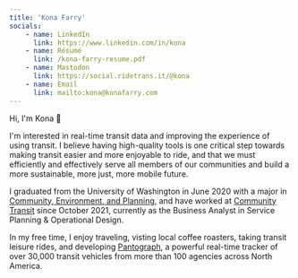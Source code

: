 ```yaml
---
title: 'Kona Farry'
socials:
    - name: LinkedIn
      link: https://www.linkedin.com/in/kona
    - name: Résumé
      link: /kona-farry-resume.pdf
    - name: Mastodon 
      link: https://social.ridetrans.it/@kona
    - name: Email 
      link: mailto:kona@konafarry.com
---
```


Hi, I'm Kona 👋 

I'm interested in real-time transit data and improving the experience of using transit. I believe having high-quality tools is one critical step towards making transit easier and more enjoyable to ride, and that we must efficiently and effectively serve all members of our communities and build a more sustainable, more just, more mobile future.

I graduated from the University of Washington in June 2020 with a major in [Community, Environment, and Planning](https://cep.be.uw.edu/), and have worked at [Community Transit](https://communitytransit.org/) since October 2021, currently as the Business Analyst in Service Planning & Operational Design. 

In my free time, I enjoy traveling, visting local coffee roasters, taking transit leisure rides, and developing [Pantograph](https://www.pantographapp.com/), a powerful real-time tracker of over 30,000 transit vehicles from more than 100 agencies across North America.
